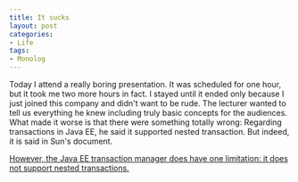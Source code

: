 ```yaml
---
title: It sucks
layout: post
categories:
- Life
tags:
- Monolog
---
```


Today I attend a really boring presentation. It was scheduled for one hour, but it took me two more hours in fact.  I  stayed until it ended only because I just joined this company and didn't want to be rude. The lecturer wanted to tell us everything he knew including truly basic concepts for the audiences.  What made it worse is that there were something totally wrong: Regarding transactions in Java EE, he said it supported nested transaction. But indeed, it is said in Sun's document. 

[However, the Java EE transaction manager does have one limitation: it does not support nested transactions.](http://docs.sun.com/app/docs/doc/819-3669/bncih?a=view)
